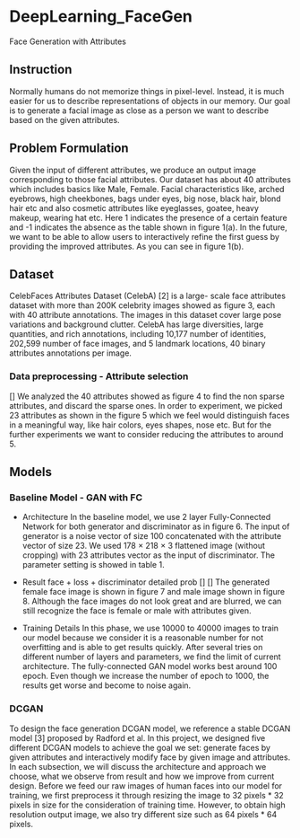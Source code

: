 # DeepLearning_FaceGen

Face Generation with Attributes

## Instruction
Normally humans do not memorize things in pixel-level. Instead, it is much easier for us to describe representations of objects in our memory. Our goal is to generate a facial image as close as a person we want to describe based on the given attributes.

## Problem Formulation
Given the input of different attributes, we produce an output image corresponding to those facial attributes. Our dataset has about 40 attributes which includes basics like Male, Female. Facial characteristics like, arched eyebrows, high cheekbones, bags under eyes, big nose, black hair, blond hair etc and also cosmetic attributes like eyeglasses, goatee, heavy makeup, wearing hat etc. Here 1 indicates the presence of a certain feature and -1 indicates the absence as the table shown in figure 1(a). In the future, we want to be able to allow users to interactively refine the first guess by providing the improved attributes. As you can see in figure 1(b).

## Dataset
CelebFaces Attributes Dataset (CelebA) [2] is a large- scale face attributes dataset with more than 200K celebrity images showed as figure 3, each with 40 attribute annotations. The images in this dataset cover large pose variations and background clutter. CelebA has large diversities, large quantities, and rich annotations, including 10,177 number of identities, 202,599 number of face images, and 5 landmark locations, 40 binary attributes annotations per image. 

### Data preprocessing - Attribute selection
[]
We analyzed the 40 attributes showed as figure 4 to find the non sparse attributes, and discard the sparse ones. In order to experiment,  we picked 23 attributes as shown in the figure 5 which we feel would distinguish faces in a meaningful way, like hair colors, eyes shapes, nose etc. But for the further experiments we want to consider reducing the attributes to around 5. 

## Models

### Baseline Model - GAN with FC
- Architecture
In the baseline model, we use 2 layer Fully-Connected Network for both generator and discriminator as in figure 6. The input of generator is a noise vector of size 100 concatenated with the attribute vector of size 23. We used 178 × 218 × 3 flattened image (without cropping) with 23 attributes vector as the input of discriminator. The parameter setting is showed in table 1.

- Result
face + loss + discriminator detailed prob
[]
[]
The generated female face image is shown in figure 7 and male image shown in figure 8. Although the face images do not look great and are blurred, we can still recognize the face is female or male with attributes given.

- Training Details
In this phase, we use 10000 to 40000 images to train our model because we consider it is a reasonable number for not overfitting and is able to get results quickly. After several tries on different number of layers and parameters, we find the limit of current architecture. The fully-connected GAN model works best around 100 epoch. Even though we increase the number of epoch to 1000, the results get worse and become to noise again. 

### DCGAN
To design the face generation DCGAN model, we reference a stable DCGAN model [3] proposed by Radford et al.  In this project, we designed five different DCGAN models to achieve the goal we set: generate faces by given attributes and interactively modify face by given image and attributes. In each subsection, we will discuss the architecture and approach we choose, what we observe from result and how we improve from current design. 
Before we feed our raw images of human faces into our model for training, we first preprocess it through resizing the image to 32 pixels * 32 pixels in size for the consideration of training time. However, to obtain high resolution output image, we also try different size such as 64 pixels * 64 pixels.
